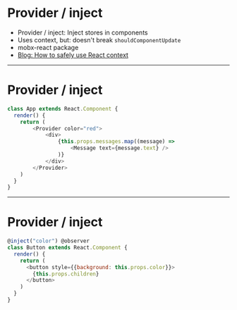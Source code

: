 
# Provider / inject

* Provider / inject: Inject stores in components
* Uses context, but: doesn't break `shouldComponentUpdate`
* mobx-react package
* [Blog: How to safely use React context](https://medium.com/@mweststrate/how-to-safely-use-react-context-b7e343eff076#.1y806u7cy)

---

# Provider / inject

```javascript
class App extends React.Component {
  render() {
    return (
        <Provider color="red">
            <div>
                {this.props.messages.map((message) =>
                    <Message text={message.text} />
                )}
            </div>
        </Provider>
    )
  }
}
```

---

# Provider / inject

```javascript
@inject("color") @observer
class Button extends React.Component {
  render() {
    return (
      <button style={{background: this.props.color}}>
        {this.props.children}
      </button>
    )
  }
}
```